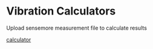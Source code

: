 # Vibration Calculators
Upload sensemore measurement file to calculate results

[calculator](assets/../iframes/vibration_calculator/index.html ':include :type=iframe')
